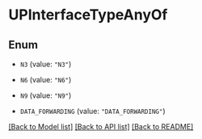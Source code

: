 # UPInterfaceTypeAnyOf

## Enum


* `N3` (value: `"N3"`)

* `N6` (value: `"N6"`)

* `N9` (value: `"N9"`)

* `DATA_FORWARDING` (value: `"DATA_FORWARDING"`)


[[Back to Model list]](../README.md#documentation-for-models) [[Back to API list]](../README.md#documentation-for-api-endpoints) [[Back to README]](../README.md)


